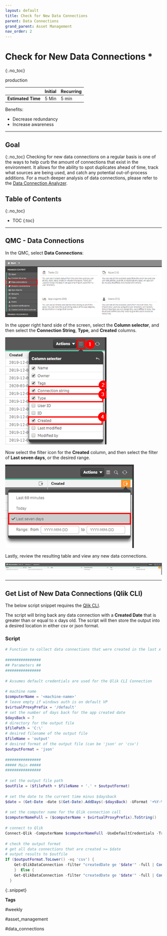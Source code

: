 ```yaml
---
layout: default
title: Check for New Data Connections
parent: Data Connections
grand_parent: Asset Management
nav_order: 2
---
```


# Check for New Data Connections <i class="fas fa-file-code fa-xs" title="API | Script Optional"></i>*
{:.no_toc}

<span class="label prod">production</span>

|                                  		                  | Initial | Recurring |
|---------------------------------------------------------|---------|-----------|
| <i class="far fa-clock fa-sm"></i> **Estimated Time**   | 5 Min   | 5 min     |

Benefits:

  - Decrease redundancy
  - Increase awareness
  
-------------------------

## Goal
{:.no_toc}
Checking for new data connections on a regular basis is one of the ways to help curb the amount of connections that exist in the environment. It allows for the ability to spot duplicates ahead of time, track what sources are being used, and catch any potential out-of-process additions. For a much deeper analysis of data connections, please refer to the [Data Connection Analyzer](../../tooling/data_connection_analyzer.md).

## Table of Contents
{:.no_toc}

* TOC
{:toc}
-------------------------

## QMC - Data Connections

In the QMC, select **Data Connections**:

[![check_new_data_connections_native_1.png](images/check_new_data_connections_native_1.png)](https://raw.githubusercontent.com/qs-admin-guide/qs-admin-guide/master/docs/asset_management/data_connections/images/check_new_data_connections_native_1.png)

In the upper right hand side of the screen, select the **Column selector**, and then select the **Connection String**, **Type**, and **Created** columns.

[![check_new_data_connections_native_2.png](images/check_new_data_connections_native_2.png)](https://raw.githubusercontent.com/qs-admin-guide/qs-admin-guide/master/docs/asset_management/data_connections/images/check_new_data_connections_native_2.png)

Now select the filter icon for the **Created** column, and then select the filter of **Last seven days**, or the desired range.

[![check_new_data_connections_native_3.png](images/check_new_data_connections_native_3.png)](https://raw.githubusercontent.com/qs-admin-guide/qs-admin-guide/master/docs/asset_management/data_connections/images/check_new_data_connections_native_3.png)

Lastly, review the resulting table and view any new data connections.

[![check_new_data_connections_native_4.png](images/check_new_data_connections_native_4.png)](https://raw.githubusercontent.com/qs-admin-guide/qs-admin-guide/master/docs/asset_management/data_connections/images/check_new_data_connections_native_4.png)

-------------------------

## Get List of New Data Connections (Qlik CLI) <i class="fas fa-file-code fa-xs" title="API | Requires Script"></i>

The below script snippet requires the [Qlik CLI](../../tooling/qlik_cli.md).

The script will bring back any data connection with a **Created Date** that is greater than or equal to x days old. The script will then store the output into a desired location in either csv or json format.

### Script
```powershell
# Function to collect data connections that were created in the last x days

################
## Parameters ##
################

# Assumes default credentials are used for the Qlik CLI Connection

# machine name
$computerName = '<machine-name>'
# leave empty if windows auth is on default VP
$virtualProxyPrefix = '/default'
# set the number of days back for the app created date
$daysBack = 7
# directory for the output file
$filePath = 'C:\'
# desired filename of the output file
$fileName = 'output'
# desired format of the output file (can be 'json' or 'csv')
$outputFormat = 'json'

################
##### Main #####
################

# set the output file path
$outFile = ($filePath + $fileName + '.' + $outputFormat)

# set the date to the current time minus $daysback
$date = (Get-Date -date $(Get-Date).AddDays(-$daysBack) -UFormat '+%Y-%m-%dT%H:%M:%S.000Z').ToString()

# set the computer name for the Qlik connection call
$computerNameFull = ($computerName + $virtualProxyPrefix).ToString()

# connect to Qlik
Connect-Qlik -ComputerName $computerNameFull -UseDefaultCredentials -TrustAllCerts

# check the output format
# get all data connections that are created >= $date
# output results to $outfile
If ($outputFormat.ToLower() -eq 'csv') {
    Get-QlikDataConnection -filter "createdDate ge '$date'" -full | ConvertTo-Csv -NoTypeInformation | Set-Content $outFile
    }  Else {
    Get-QlikDataConnection -filter "createdDate ge '$date'" -full | ConvertTo-Json | Set-Content $outFile
  }
```
{:.snippet}

**Tags**

#weekly

#asset_management

#data_connections

&nbsp;
